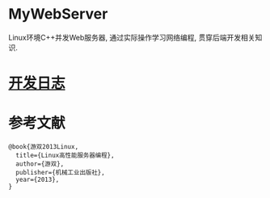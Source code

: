 # MyWebServer

Linux环境C++并发Web服务器, 通过实际操作学习网络编程, 贯穿后端开发相关知识.

# [开发日志](doc/dev_log.md)

# 参考文献
```
@book{游双2013Linux,
  title={Linux高性能服务器编程},
  author={游双},
  publisher={机械工业出版社},
  year={2013},
}
```

